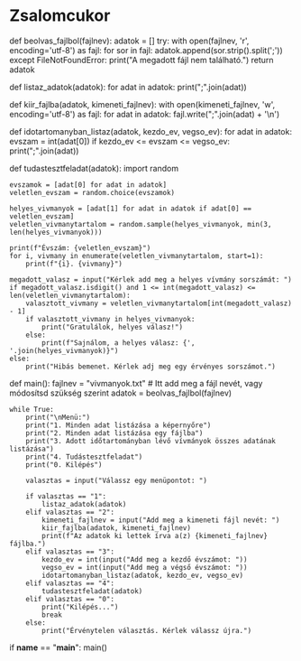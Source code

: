 # Zsalomcukor
def beolvas_fajlbol(fajlnev):
    adatok = []
    try:
        with open(fajlnev, 'r', encoding='utf-8') as fajl:
            for sor in fajl:
                adatok.append(sor.strip().split(';'))
    except FileNotFoundError:
        print("A megadott fájl nem található.")
    return adatok

def listaz_adatok(adatok):
    for adat in adatok:
        print(";".join(adat))

def kiir_fajlba(adatok, kimeneti_fajlnev):
    with open(kimeneti_fajlnev, 'w', encoding='utf-8') as fajl:
        for adat in adatok:
            fajl.write(";".join(adat) + '\n')

def idotartomanyban_listaz(adatok, kezdo_ev, vegso_ev):
    for adat in adatok:
        evszam = int(adat[0])
        if kezdo_ev <= evszam <= vegso_ev:
            print(";".join(adat))

def tudastesztfeladat(adatok):
    import random

    evszamok = [adat[0] for adat in adatok]
    veletlen_evszam = random.choice(evszamok)

    helyes_vivmanyok = [adat[1] for adat in adatok if adat[0] == veletlen_evszam]
    veletlen_vivmanytartalom = random.sample(helyes_vivmanyok, min(3, len(helyes_vivmanyok)))

    print(f"Évszám: {veletlen_evszam}")
    for i, vivmany in enumerate(veletlen_vivmanytartalom, start=1):
        print(f"{i}. {vivmany}")

    megadott_valasz = input("Kérlek add meg a helyes vívmány sorszámát: ")
    if megadott_valasz.isdigit() and 1 <= int(megadott_valasz) <= len(veletlen_vivmanytartalom):
        valasztott_vivmany = veletlen_vivmanytartalom[int(megadott_valasz) - 1]
        if valasztott_vivmany in helyes_vivmanyok:
            print("Gratulálok, helyes válasz!")
        else:
            print(f"Sajnálom, a helyes válasz: {', '.join(helyes_vivmanyok)}")
    else:
        print("Hibás bemenet. Kérlek adj meg egy érvényes sorszámot.")

def main():
    fajlnev = "vivmanyok.txt"  # Itt add meg a fájl nevét, vagy módosítsd szükség szerint
    adatok = beolvas_fajlbol(fajlnev)

    while True:
        print("\nMenü:")
        print("1. Minden adat listázása a képernyőre")
        print("2. Minden adat listázása egy fájlba")
        print("3. Adott időtartományban lévő vívmányok összes adatának listázása")
        print("4. Tudástesztfeladat")
        print("0. Kilépés")

        valasztas = input("Válassz egy menüpontot: ")

        if valasztas == "1":
            listaz_adatok(adatok)
        elif valasztas == "2":
            kimeneti_fajlnev = input("Add meg a kimeneti fájl nevét: ")
            kiir_fajlba(adatok, kimeneti_fajlnev)
            print(f"Az adatok ki lettek írva a(z) {kimeneti_fajlnev} fájlba.")
        elif valasztas == "3":
            kezdo_ev = int(input("Add meg a kezdő évszámot: "))
            vegso_ev = int(input("Add meg a végső évszámot: "))
            idotartomanyban_listaz(adatok, kezdo_ev, vegso_ev)
        elif valasztas == "4":
            tudastesztfeladat(adatok)
        elif valasztas == "0":
            print("Kilépés...")
            break
        else:
            print("Érvénytelen választás. Kérlek válassz újra.")

if __name__ == "__main__":
    main()
